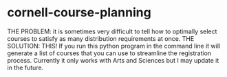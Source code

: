 # cornell-course-planning
THE PROBLEM: it is sometimes very difficult to tell how to optimally select courses to satisfy as many distribution requirements at once.
THE SOLUTION: THIS! If you run this python program in the command line it will generate a list of courses that you can use to streamline the registration process. Currently it only works with Arts and Sciences but I may update it in the future.
